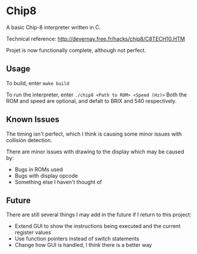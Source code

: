 # Chip8
A basic Chip-8 interpreter written in C.

Technical reference: http://devernay.free.fr/hacks/chip8/C8TECH10.HTM

Projet is now functionally complete, although not perfect.

## Usage

To build, enter `make build`

To run the interpreter, enter `./chip8 <Path to ROM> <Speed (Hz)>`
Both the ROM and speed are optional, and defalt to BRIX and 540 respectively.

## Known Issues

The timing isn't perfect, which I think is causing some minor issues with collision detection.

There are minor issues with drawing to the display which may be caused by:
  - Bugs in ROMs used
  - Bugs with display opcode
  - Something else I haven't thought of

## Future

There are still several things I may add in the future if I return to this project:
  - Extend GUI to show the instructions being executed and the current register values
  - Use function pointers instead of switch statements
  - Change how GUI is handled, I think there is a better way
